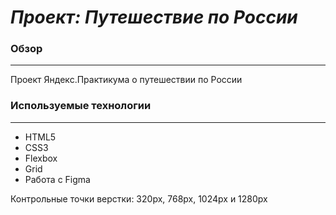 # _Проект: Путешествие по России_

### Обзор

---

Проект Яндекс.Практикума о путешествии по России

### Используемые технологии

---

- HTML5
- CSS3
- Flexbox
- Grid
- Работа с Figma

Контрольные точки верстки: 320px, 768px, 1024px и 1280px

